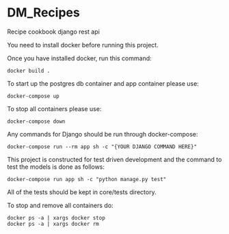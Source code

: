 # DM_Recipes
Recipe cookbook django rest api

You need to install docker before running this project.

Once you have installed docker, run this command:
```
docker build .
```

To start up the postgres db container and app container please use:
```commandline
docker-compose up
```

To stop all containers please use:
```commandline
docker-compose down
```

Any commands for Django should be run through docker-compose:
```commandline
docker-compose run --rm app sh -c "{YOUR DJANGO COMMAND HERE}"
```

This project is constructed for test driven development and the command to test the models is done as follows:
```commandline
docker-compose run app sh -c "python manage.py test"
```
All of the tests should be kept in core/tests directory.

To stop and remove all containers do:
```commandline
docker ps -a | xargs docker stop
docker ps -a | xargs docker rm
```